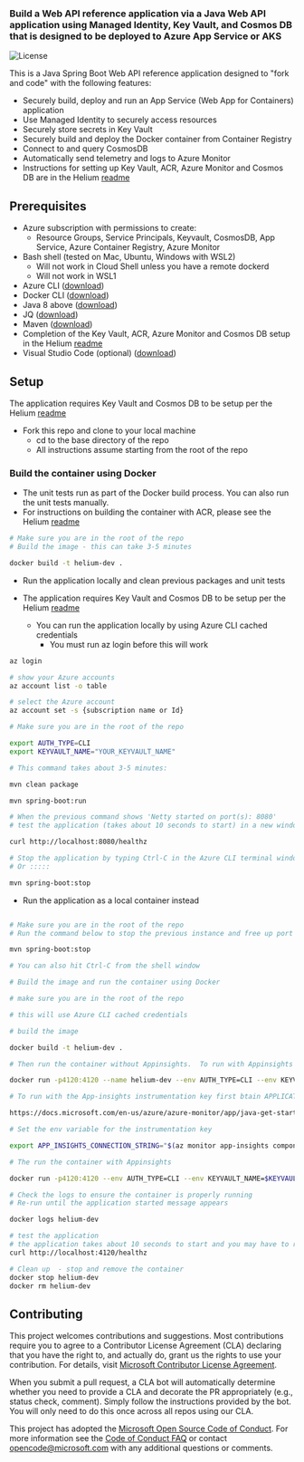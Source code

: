 ### Build a Web API reference application via a Java Web API application using Managed Identity, Key Vault, and Cosmos DB that is designed to be deployed to Azure App Service or AKS

![License](https://img.shields.io/badge/license-MIT-green.svg)

This is a Java Spring Boot Web API reference application designed to "fork and code" with the following features:

- Securely build, deploy and run an App Service (Web App for Containers) application
- Use Managed Identity to securely access resources
- Securely store secrets in Key Vault
- Securely build and deploy the Docker container from Container Registry
- Connect to and query CosmosDB
- Automatically send telemetry and logs to Azure Monitor
- Instructions for setting up Key Vault, ACR, Azure Monitor and Cosmos DB are in the Helium [readme](https://github.com/retaildevcrews/helium)

## Prerequisites

- Azure subscription with permissions to create:
  - Resource Groups, Service Principals, Keyvault, CosmosDB, App Service, Azure Container Registry, Azure Monitor
- Bash shell (tested on Mac, Ubuntu, Windows with WSL2)
  - Will not work in Cloud Shell unless you have a remote dockerd
  - Will not work in WSL1
- Azure CLI ([download](https://docs.microsoft.com/en-us/cli/azure/install-azure-cli?view=azure-cli-latest))
- Docker CLI ([download](https://docs.docker.com/install/))
- Java 8 above ([download](https://www.java.com/en/download/manual.jsp/)) 
- JQ ([download](https://stedolan.github.io/jq/download/))
- Maven ([download](https://maven.apache.org/download.cgi))
- Completion of the Key Vault, ACR, Azure Monitor and Cosmos DB setup in the Helium [readme](https://github.com/retaildevcrews/helium)
- Visual Studio Code (optional) ([download](https://code.visualstudio.com/download))

## Setup

The application requires Key Vault and Cosmos DB to be setup per the Helium [readme](https://github.com/retaildevcrews/helium)

- Fork this repo and clone to your local machine
  - cd to the base directory of the repo
  - All instructions assume starting from the root of the repo

### Build the container using Docker
- The unit tests run as part of the Docker build process. You can also run the unit tests manually.
- For instructions on building the container with ACR, please see the Helium [readme](https://github.com/retaildevcrews/helium)

```bash
# Make sure you are in the root of the repo
# Build the image - this can take 3-5 minutes

docker build -t helium-dev .
```

- Run the application locally and clean previous packages and unit tests

- The application requires Key Vault and Cosmos DB to be setup per the Helium [readme](https://github.com/retaildevcrews/helium)
  - You can run the application locally by using Azure CLI cached credentials
    - You must run az login before this will work
```bash
az login

# show your Azure accounts
az account list -o table

# select the Azure account
az account set -s {subscription name or Id}

# Make sure you are in the root of the repo

export AUTH_TYPE=CLI
export KEYVAULT_NAME="YOUR_KEYVAULT_NAME"

# This command takes about 3-5 minutes:

mvn clean package 

mvn spring-boot:run

# When the previous command shows 'Netty started on port(s): 8080' 
# test the application (takes about 10 seconds to start) in a new window

curl http://localhost:8080/healthz

# Stop the application by typing Ctrl-C in the Azure CLI terminal window
# Or :::::

mvn spring-boot:stop

```

- Run the application as a local container instead

```bash

# Make sure you are in the root of the repo
# Run the command below to stop the previous instance and free up port 8080:

mvn spring-boot:stop 

# You can also hit Ctrl-C from the shell window

# Build the image and run the container using Docker 

# make sure you are in the root of the repo

# this will use Azure CLI cached credentials

# build the image

docker build -t helium-dev .

# Then run the container without Appinsights.  To run with Appinsights see next command.  

docker run -p4120:4120 --name helium-dev --env AUTH_TYPE=CLI --env KEYVAULT_NAME=$KEYVAULT_NAME -v ~/.azure:/home/helium/.azure helium-dev:latest

# To run with the App-insights instrumentation key first btain APPLICATIONINSIGHTS_CONNECTION_STRING using the following link:

https://docs.microsoft.com/en-us/azure/azure-monitor/app/java-get-started?tabs=maven

# Set the env variable for the instrumentation key 

export APP_INSIGHTS_CONNECTION_STRING="$(az monitor app-insights component show --app inst2-appinsights --resource-group wsrtf-app-rg --output yaml|grep instrumentationKey|awk '{print $2}')"

# The run the container with Appinsights

docker run -p4120:4120 --env AUTH_TYPE=CLI --env KEYVAULT_NAME=$KEYVAULT_NAME --env APPLICATIONINSIGHTS_CONNECTION_STRING=$APP_INSIGHTS_CONNECTION_STRING -v ~/.azure:/home/helium/.azure helium-dev:latest

# Check the logs to ensure the container is properly running
# Re-run until the application started message appears

docker logs helium-dev

# test the application
# the application takes about 10 seconds to start and you may have to run the below command more than once
curl http://localhost:4120/healthz

# Clean up  - stop and remove the container
docker stop helium-dev
docker rm helium-dev

```

## Contributing

This project welcomes contributions and suggestions.  Most contributions require you to agree to a
Contributor License Agreement (CLA) declaring that you have the right to, and actually do, grant us
the rights to use your contribution. For details, visit [Microsoft Contributor License Agreement](https://cla.opensource.microsoft.com).

When you submit a pull request, a CLA bot will automatically determine whether you need to provide
a CLA and decorate the PR appropriately (e.g., status check, comment). Simply follow the instructions
provided by the bot. You will only need to do this once across all repos using our CLA.

This project has adopted the [Microsoft Open Source Code of Conduct](https://opensource.microsoft.com/codeofconduct/).
For more information see the [Code of Conduct FAQ](https://opensource.microsoft.com/codeofconduct/faq/) or
contact [opencode@microsoft.com](mailto:opencode@microsoft.com) with any additional questions or comments.

